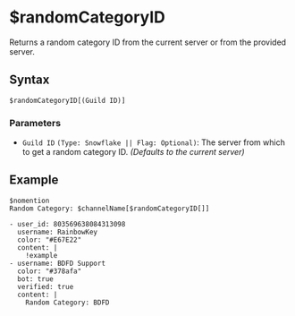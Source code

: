 # $randomCategoryID
Returns a random category ID from the current server or from the provided server.

## Syntax
```
$randomCategoryID[(Guild ID)]
```

### Parameters
- `Guild ID` `(Type: Snowflake || Flag: Optional)`: The server from which to get a random category ID. _(Defaults to the current server)_

## Example
```
$nomention
Random Category: $channelName[$randomCategoryID[]]
```

``` discord yaml
- user_id: 803569638084313098
  username: RainbowKey
  color: "#E67E22"
  content: |
    !example
- username: BDFD Support
  color: "#378afa"
  bot: true
  verified: true
  content: |
    Random Category: BDFD
```
